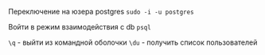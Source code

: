Переключение на юзера postgres
`sudo -i -u postgres`

Войти в режим взаимодействия с db
`psql` 


`\q` - выйти из командной оболочки
`\du` - получить список пользователей

